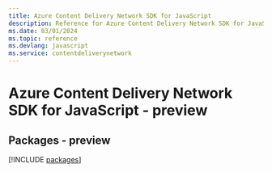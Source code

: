 ```yaml
---
title: Azure Content Delivery Network SDK for JavaScript
description: Reference for Azure Content Delivery Network SDK for JavaScript
ms.date: 03/01/2024
ms.topic: reference
ms.devlang: javascript
ms.service: contentdeliverynetwork
---
```

# Azure Content Delivery Network SDK for JavaScript - preview
## Packages - preview
[!INCLUDE [packages](content-delivery-network-index.md)]